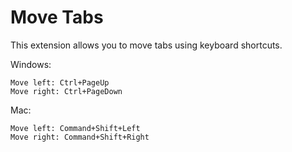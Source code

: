 Move Tabs
=========

This extension allows you to move tabs using keyboard shortcuts.

Windows:

    Move left: Ctrl+PageUp
    Move right: Ctrl+PageDown

Mac:

    Move left: Command+Shift+Left
    Move right: Command+Shift+Right
